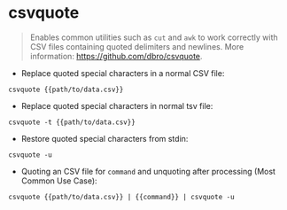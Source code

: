# csvquote

> Enables common utilities such as `cut` and `awk` to work correctly with CSV files containing quoted delimiters and newlines.
> More information: <https://github.com/dbro/csvquote>.

- Replace quoted special characters in a normal CSV file:

`csvquote {{path/to/data.csv}}`

- Replace quoted special characters in normal tsv file:

`csvquote -t {{path/to/data.csv}}`

- Restore quoted special characters from stdin:

`csvquote -u`

- Quoting an CSV file for `command` and unquoting after processing (Most Common Use Case):

`csvquote {{path/to/data.csv}} | {{command}} | csvquote -u`
